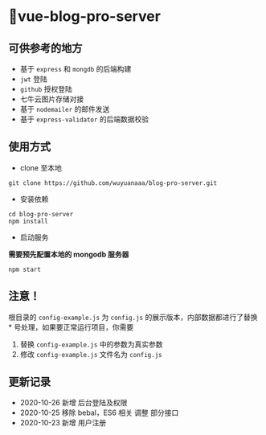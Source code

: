 # 🎉vue-blog-pro-server

## 可供参考的地方

- 基于 `express` 和 `mongdb` 的后端构建
- `jwt` 登陆
- `github` 授权登陆
- 七牛云图片存储对接
- 基于 `nodemailer` 的邮件发送 
- 基于 `express-validator` 的后端数据校验


## 使用方式

- clone 至本地

```
git clone https://github.com/wuyuanaaa/blog-pro-server.git
```

- 安装依赖

```
cd blog-pro-server
npm install
```

- 启动服务

__需要预先配置本地的 mongodb 服务器__

```
npm start
```

## 注意！

根目录的 `config-example.js` 为 `config.js` 的展示版本，内部数据都进行了替换 * 号处理，如果要正常运行项目，你需要

1. 替换 `config-example.js` 中的参数为真实参数
2. 修改 `config-example.js` 文件名为 `config.js`

## 更新记录

- 2020-10-26 新增 后台登陆及权限
- 2020-10-25 移除 bebal，ES6 相关  调整 部分接口
- 2020-10-23 新增 用户注册

